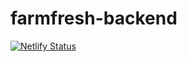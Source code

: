 # farmfresh-backend

[![Netlify Status](https://api.netlify.com/api/v1/badges/0cf84414-d388-42ac-ae22-2181dd163eb4/deploy-status)](https://app.netlify.com/sites/farmfresh-api/deploys)
